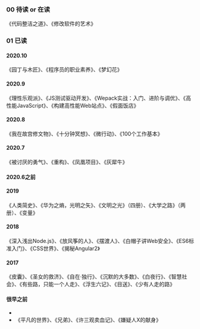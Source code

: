 ### 00 待读 or 在读
《代码整洁之道》、《修改软件的艺术》

### 01 已读
#### 2020.10
《园丁与木匠》、《程序员的职业素养》、《梦幻花》
#### 2020.9
《理性乐观派》、《JS测试驱动开发》、《Wepack实战：入门、进阶与调优》、《高性能JavaScript》、《构建高性能Web站点》、《假面饭店》
#### 2020.8
《我在故宫修文物》、《十分钟冥想》、《微行动》、《100个工作基本》
#### 2020.7
《被讨厌的勇气》、《重构》、《凤凰项目》、《灰犀牛》  
#### 2020.6之前

#### 2019
《人类简史》、《华为之熵，光明之矢》、《文明之光》（四册）、《大学之路》（两册）、《变量》

#### 2018
《深入浅出Node.js》、《放风筝的人》、《摆渡人》、《白帽子讲Web安全》、《ES6标准入门》、《CSS世界》、《揭秘Angular2》

#### 2017
《皮囊》、《圣女的救济》、《自在·独行》、《沉默的大多数》、《白夜行》、《智慧社会》、《有些路，只能一个人走》、《浮生六记》、《目送》、《少有人走的路》

#### 很早之前
- 
- 《平凡的世界》、《兄弟》、《许三观卖血记》、《嫌疑人X的献身》

